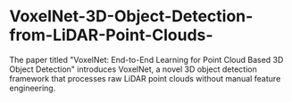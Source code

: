 # VoxelNet-3D-Object-Detection-from-LiDAR-Point-Clouds-
The paper titled "VoxelNet: End-to-End Learning for Point Cloud Based 3D Object Detection" introduces VoxelNet, a novel 3D object detection framework that processes raw LiDAR point clouds without manual feature engineering.
